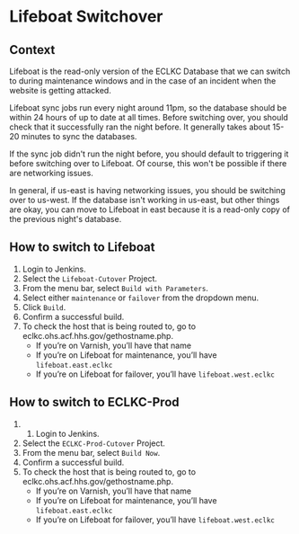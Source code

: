 # Lifeboat Switchover

## Context

Lifeboat is the read-only version of the ECLKC Database that we can switch to during maintenance windows and in the case of an incident when the website is getting attacked.

Lifeboat sync jobs run every night around 11pm, so the database should be within 24 hours of up to date at all times. Before switching over, you should check that it successfully ran the night before. It generally takes about 15-20 minutes to sync the databases.

If the sync job didn't run the night before, you should default to triggering it before switching over to Lifeboat. Of course, this won't be possible if there are networking issues.

In general, if us-east is having networking issues, you should be switching over to us-west. If the database isn't working in us-east, but other things are okay, you can move to Lifeboat in east because it is a read-only copy of the previous night's database.

## How to switch to Lifeboat

1. Login to Jenkins.
1. Select the `Lifeboat-Cutover` Project.
1. From the menu bar, select `Build with Parameters`.
1. Select either `maintenance` or `failover` from the dropdown menu.
1. Click `Build`.
1. Confirm a successful build.
1. To check the host that is being routed to, go to eclkc.ohs.acf.hhs.gov/gethostname.php.
    * If you’re on Varnish, you’ll have that name
    * If you’re on Lifeboat for maintenance, you’ll have `lifeboat.east.eclkc`
    * If you’re on Lifeboat for failover, you’ll have `lifeboat.west.eclkc`

## How to switch to ECLKC-Prod

1. 1. Login to Jenkins.
1. Select the `ECLKC-Prod-Cutover` Project.
1. From the menu bar, select `Build Now`.
1. Confirm a successful build.
1. To check the host that is being routed to, go to eclkc.ohs.acf.hhs.gov/gethostname.php.
    * If you’re on Varnish, you’ll have that name
    * If you’re on Lifeboat for maintenance, you’ll have `lifeboat.east.eclkc`
    * If you’re on Lifeboat for failover, you’ll have `lifeboat.west.eclkc`
